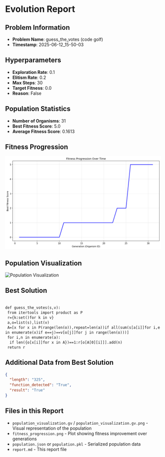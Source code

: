 # Evolution Report

## Problem Information
- **Problem Name**: guess_the_votes (code golf)
- **Timestamp**: 2025-06-12_15-50-03

## Hyperparameters
- **Exploration Rate**: 0.1
- **Elitism Rate**: 0.2
- **Max Steps**: 30
- **Target Fitness**: 0.0
- **Reason**: False

## Population Statistics
- **Number of Organisms**: 31
- **Best Fitness Score**: 5.0
- **Average Fitness Score**: 0.1613

## Fitness Progression
![Fitness Progression](fitness_progression.png)

## Population Visualization
![Population Visualization](population_visualization.gv.png)

## Best Solution
```

def guess_the_votes(s,v):
 from itertools import product as P
 r={k:set()for k in v}
 a,o=list(s),list(v)
 A=[x for x in P(range(len(o)),repeat=len(a))if all(sum(s[a[i]]for i,e in enumerate(x)if e==j)==v[o[j]]for j in range(len(o)))]
 for i,n in enumerate(a):
  if len({o[x[i]]for x in A})==1:r[o[A[0][i]]].add(n)
 return r

```

## Additional Data from Best Solution
```json
{
  "length": "325",
  "function_detected": "True",
  "result": "True"
}
```

## Files in this Report
- `population_visualization.gv` / `population_visualization.gv.png` - Visual representation of the population
- `fitness_progression.png` - Plot showing fitness improvement over generations
- `population.json` or `population.pkl` - Serialized population data
- `report.md` - This report file

